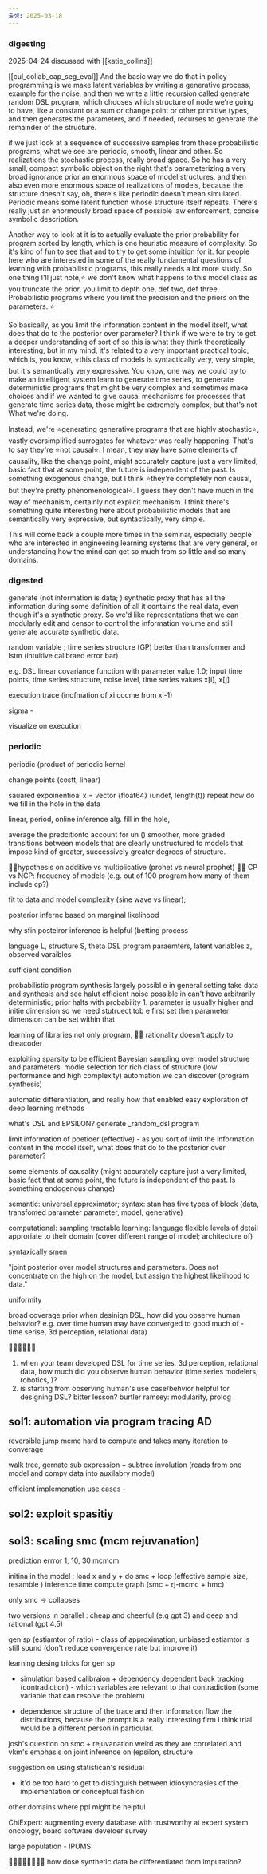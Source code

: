 ```yaml
---
출생: 2025-03-18
---
```

### digesting
2025-04-24
discussed with [[katie_collins]]

[[cul_collab_cap_seg_eval]]
And the basic way we do that in policy programming is we make latent variables by writing a generative process, example for the noise, and then we write a little recursion called generate random DSL program, which chooses which structure of node we're going to have, like a constant or a sum or change point or other primitive types, and then generates the parameters, and if needed, recurses to generate the remainder of the structure.  

if we just look at a sequence of successive samples from these probabilistic programs, what we see are periodic, smooth, linear and other. So realizations the stochastic process, really broad space. So he has a very small, compact symbolic object on the right that's parameterizing a very broad ignorance prior an enormous space of model structures, and then also even more enormous space of realizations of models, because the structure doesn't say, oh, there's like periodic doesn't mean simulated. Periodic means some latent function whose structure itself repeats. There's really just an enormously broad space of possible law enforcement, concise symbolic description. 

Another way to look at it is to actually evaluate the prior probability for program sorted by length, which is one heuristic measure of complexity. So it's kind of fun to see that and to try to get some intuition for it. for people here who are interested in some of the really fundamental questions of learning with probabilistic programs, this really needs a lot more study. So one thing I'll just note,⭐️ we don't know what happens to this model class as you truncate the prior, you limit to depth one, def two, def three. Probabilistic programs where you limit the precision and the priors on the parameters. ⭐️

So basically, as you limit the information content in the model itself, what does that do to the posterior over parameter? I think if we were to try to get a deeper understanding of sort of so this is what they think theoretically interesting, but in my mind, it's related to a very important practical topic, which is, you know, ⭐️this class of models is syntactically very, very simple, but it's semantically very expressive. You know, one way we could try to make an intelligent system learn to generate time series, to generate deterministic programs that might be very complex and sometimes make choices and if we wanted to give causal mechanisms for processes that generate time series data, those might be extremely complex, but that's not What we're doing. 

Instead, we're ⭐️generating generative programs that are highly stochastic⭐️, vastly oversimplified surrogates for whatever was really happening. That's to say they're ⭐️not causal⭐️. I mean, they may have some elements of causality, like the change point, might accurately capture just a very limited, basic fact that at some point, the future is independent of the past. Is something exogenous change, but I think ⭐️they're completely non causal, but they're pretty phenomenological⭐️. I guess they don't have much in the way of mechanism, certainly not explicit mechanism. I think there's something quite interesting here about probabilistic models that are semantically very expressive, but syntactically, very simple. 

This will come back a couple more times in the seminar, especially people who are interested in engineering learning systems that are very general, or understanding how the mind can get so much from so little and so many domains. 

### digested
generate (not information is data; )
synthetic proxy that has all the information during some definition of all it contains the real data, even though it's a synthetic proxy. So we'd like representations that we can modularly edit and censor to control the information volume and still generate accurate synthetic data.

random variable ; time series structure (GP) better than transformer and lstm (intuitive calibraed error bar)

e.g. DSL linear covariance function with parameter value 1.0; 
input time points, time series structure, noise level, time series values 
x[i], x[j]

execution trace (inofmation of xi cocme from xi-1) 

sigma - 

visualize on execution 

### periodic
periodic (product of periodic kernel

change points (costt, linear)

sauared expoinentioal
x = vector {float64} (undef, length(t))
 repeat
how do we fill in the hole in the data

linear, period, 
online inference alg. fill in the hole, 

average the predcitionto account for un ()
smoother, more graded transitions between models that are clearly unstructured to models that impose kind of greater, successively greater degrees of structure.

🙋‍♀️hypothesis on additive vs multiplicative (prohet vs neural prophet)
🙋‍♀️ CP vs NCP: frequency of models (e.g. out of 100 program how many of them include cp?)

fit to data and model complexity (sine wave vs linear); 

posterior infernc based on marginal likelihood

why sfin
posteiror inference is helpful (betting process 

language L,  structure S, theta DSL program paraemters, latent variables z, observed varaibles 

sufficient condition 

probabilistic program synthesis largely possibl e in general setting
 take data and synthesis and see halut
 efficient noise possible in 
 can't have arbitrarily deterministic; prior halts with probability 1. 
parameter is usually higher and initie dimension so we need stutruect tob e first set then parameter dimension can be set within that

learning of libraries not only program, 
🙋‍♀️ rationality doesn't apply to dreacoder

exploiting sparsity to be efficient
Bayesian sampling over model structure and parameters.
modle selection for rich class of structure (low performance and high complexity)
automation we can discover (program synthesis)

automatic differentiation, and really how that enabled easy exploration of deep learning methods

what's DSL and EPSILON?
generate _random_dsl program

limit information of poetioer (effective) - as you sort of limit the information content in the model itself, what does that do to the posterior over parameter?

some elements of causality (might accurately capture just a very limited, basic fact that at some point, the future is independent of the past. Is something endogenous change)

semantic: universal approximator; syntax: stan has five types of block (data, transfomed parameter parameter, model, generative)

computational: sampling
tractable learning: language flexible levels of detail approriate to their domain (cover different range of model; architecture of)

syntaxically 
smen

"joint posterior over model structures and parameters. Does not concentrate on the high on the model, but assign the highest likelihood to data."

uniformity

broad coverage prior 
when desinign DSL, how did you observe  human behavior? e.g. over time human may have converged to good  much of -  time serise, 3d perception, relational data)

🙋‍♀️🙋‍♀️🙋‍♀️
1. when your team developed DSL for time series, 3d perception, relational data, how much did you observe  human behavior (time series modelers, robotics, )? 
2. is starting from observing human's use case/behvior helpful for designing DSL? bitter lesson?
burtler ramsey: modularity, prolog
## sol1: automation via program tracing AD
reversible jump mcmc 
hard to compute and takes many iteration to converage

walk tree, gernate sub expression + subtree involution (reads from one model and compy data into auxilabry model)

efficient implemenation 
use cases - 
## sol2: exploit spasitiy

## sol3: scaling smc (mcm rejuvanation)

prediction errror 1, 10, 30 mcmcm

initina  in the model ; load x and y + do smc + loop (effective sample size, resamble )
inference time compute graph (smc + rj-mcmc + hmc)

only smc -> collapses 

two versions in parallel : cheap and cheerful (e.g gpt 3) and deep and rational (gpt 4.5)

gen sp (estiamtor of ratio) - class of approximation; unbiased estiamtor is still sound (don't reduce convergence rate but improve it)

learning desing tricks for gen sp


+ simulation based calibraion + dependency dependent back tracking (contradiction) - which variables are relevant to that contradiction (some variable that can resolve the problem)
- dependence structure of the trace and then information flow the distributions, because the prompt is a really interesting firm I think trial would be a different person in particular.

josh's question on smc + rejuvanation weird as they are correlated and vkm's emphasis on joint inference on (epsilon, structure 

suggestion on using statistican's residual

- it'd be too hard to get to distinguish between idiosyncrasies of the implementation or conceptual fashion

other domains where ppl might be helpful

ChiExpert: augmenting every database with trustworthy ai expert system
oncology, board software develoer survey

large population - IPUMS

🙋‍♀️🙋‍♀️🙋‍♀️🙋‍♀️ how dose synthetic data be differentiated from imputation?
